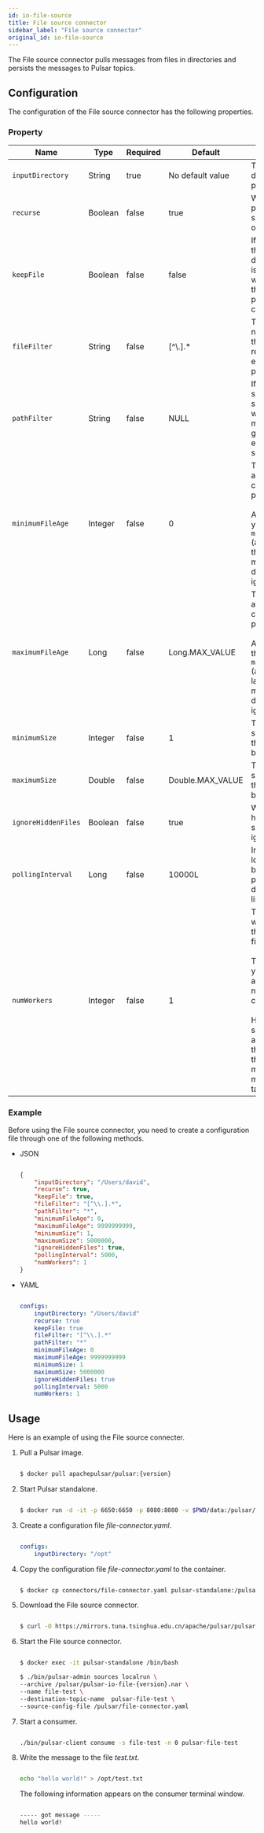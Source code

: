 ```yaml
---
id: io-file-source
title: File source connector
sidebar_label: "File source connector"
original_id: io-file-source
---
```


The File source connector pulls messages from files in directories and persists the messages to Pulsar topics.

## Configuration

The configuration of the File source connector has the following properties.

### Property

| Name | Type|Required | Default | Description 
|------|----------|----------|---------|-------------|
| `inputDirectory` | String|true  | No default value|The input directory to pull files. |
| `recurse` | Boolean|false | true | Whether to pull files from subdirectory or not.|
| `keepFile` |Boolean|false | false | If set to true, the file is not deleted after it is processed, which means the file can be picked up continually. |
| `fileFilter` | String|false| [^\\.].* | The file whose name matches the given regular expression is picked up. |
| `pathFilter` | String |false | NULL | If `recurse` is set to true, the subdirectory whose path matches the given regular expression is scanned. |
| `minimumFileAge` | Integer|false | 0 | The minimum age that a file can be processed. <br /><br />Any file younger than `minimumFileAge` (according to the last modification date) is ignored. |
| `maximumFileAge` | Long|false |Long.MAX_VALUE | The maximum age that a file can be processed. <br /><br />Any file older than `maximumFileAge` (according to last modification date) is ignored. |
| `minimumSize` |Integer| false |1 | The minimum size (in bytes) that a file can be processed. |
| `maximumSize` | Double|false |Double.MAX_VALUE| The maximum size (in bytes) that a file can be processed. |
| `ignoreHiddenFiles` |Boolean| false | true| Whether the hidden files should be ignored or not. |
| `pollingInterval`|Long | false | 10000L | Indicates how long to wait before performing a directory listing. |
| `numWorkers` | Integer | false | 1 | The number of worker threads that process files.<br /><br /> This allows you to process a larger number of files concurrently. <br /><br />However, setting this to a value greater than 1 makes the data from multiple files mixed in the target topic. |

### Example

Before using the File source connector, you need to create a configuration file through one of the following methods.

* JSON 

  ```json
  
  {
      "inputDirectory": "/Users/david",
      "recurse": true,
      "keepFile": true,
      "fileFilter": "[^\\.].*",
      "pathFilter": "*",
      "minimumFileAge": 0,
      "maximumFileAge": 9999999999,
      "minimumSize": 1,
      "maximumSize": 5000000,
      "ignoreHiddenFiles": true,
      "pollingInterval": 5000,
      "numWorkers": 1
  }
  
  ```

* YAML

  ```yaml
  
  configs:
      inputDirectory: "/Users/david"
      recurse: true
      keepFile: true
      fileFilter: "[^\\.].*"
      pathFilter: "*"
      minimumFileAge: 0
      maximumFileAge: 9999999999
      minimumSize: 1
      maximumSize: 5000000
      ignoreHiddenFiles: true
      pollingInterval: 5000
      numWorkers: 1
  
  ```

## Usage

Here is an example of using the File source connecter.

1. Pull a Pulsar image.

   ```bash
   
   $ docker pull apachepulsar/pulsar:{version}
   
   ```

2. Start Pulsar standalone.

   ```bash
   
   $ docker run -d -it -p 6650:6650 -p 8080:8080 -v $PWD/data:/pulsar/data --name pulsar-standalone apachepulsar/pulsar:{version} bin/pulsar standalone
   
   ```

3. Create a configuration file _file-connector.yaml_.

   ```yaml
   
   configs:
       inputDirectory: "/opt"
   
   ```

4. Copy the configuration file _file-connector.yaml_ to the container.

   ```bash
   
   $ docker cp connectors/file-connector.yaml pulsar-standalone:/pulsar/
   
   ```

5. Download the File source connector.

   ```bash
   
   $ curl -O https://mirrors.tuna.tsinghua.edu.cn/apache/pulsar/pulsar-{version}/connectors/pulsar-io-file-{version}.nar
   
   ```

6. Start the File source connector.

   ```bash
   
   $ docker exec -it pulsar-standalone /bin/bash

   $ ./bin/pulsar-admin sources localrun \
   --archive /pulsar/pulsar-io-file-{version}.nar \
   --name file-test \
   --destination-topic-name  pulsar-file-test \
   --source-config-file /pulsar/file-connector.yaml
   
   ```

7. Start a consumer.

   ```bash
   
   ./bin/pulsar-client consume -s file-test -n 0 pulsar-file-test
   
   ```

8. Write the message to the file _test.txt_.

   ```bash
   
   echo "hello world!" > /opt/test.txt
   
   ```

   The following information appears on the consumer terminal window.

   ```bash
   
   ----- got message -----
   hello world!
   
   ```

